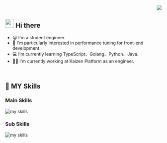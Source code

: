 <!-- 1. GitHub usernameを変更 -->
<div align="right">
  <img src="https://komarev.com/ghpvc/?username=shunmakk" />
</div>


<!-- 2. プロフィールや連絡先を変更 -->
## <img src="https://media.giphy.com/media/hvRJCLFzcasrR4ia7z/giphy.gif" width="28"> Hi there

- 😀 I'm a student engineer.
- 🫠 I'm particularly interested in performance tuning for front-end development.
- 💻 I’m currently learning TypeScript、Golang、Python、Java.
- 🧑‍💻 I'm currently working at Kaizen Platform as an engineer.
<br>

## 🌱 MY Skills
<h3>Main Skills</h3>
<img alt="my skills" src="https://skillicons.dev/icons?theme=dark&perline=7&i=html,css,js,ts,jquery,react,next,firebase,mongo" />
<h3>Sub Skills</h3>
<img alt="my skills" src="https://skillicons.dev/icons?theme=dark&perline=7&i=vue,java,python,django,go,supabase,mysql,figma" />
<br>
